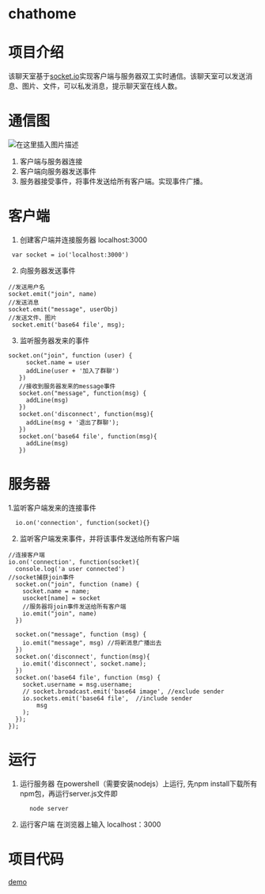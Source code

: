 # chathome
# 项目介绍
该聊天室基于[socket.io](https://socket.io/)实现客户端与服务器双工实时通信。该聊天室可以发送消息、图片、文件，可以私发消息，提示聊天室在线人数。

# 通信图
![在这里插入图片描述](https://img-blog.csdnimg.cn/20200530103407240.png?x-oss-process=image/watermark,type_ZmFuZ3poZW5naGVpdGk,shadow_10,text_aHR0cHM6Ly9ibG9nLmNzZG4ubmV0L0NoYW1hbjEzNzg=,size_16,color_FFFFFF,t_70)
1. 客户端与服务器连接
2. 客户端向服务器发送事件
3. 服务器接受事件，将事件发送给所有客户端。实现事件广播。

# 客户端
1. 创建客户端并连接服务器 localhost:3000
```
 var socket = io('localhost:3000')
```
 2. 向服务器发送事件
 ```
 //发送用户名
 socket.emit("join", name)
 //发送消息
 socket.emit("message", userObj) 
 //发送文件、图片
  socket.emit('base64 file', msg);
 ```
 3. 监听服务器发来的事件
 ```
 socket.on("join", function (user) {
      socket.name = user
      addLine(user + '加入了群聊')
    })
    //接收到服务器发来的message事件
    socket.on("message", function(msg) {
      addLine(msg)
    })
    socket.on('disconnect', function(msg){
      addLine(msg + '退出了群聊');
    })
    socket.on('base64 file', function(msg){
      addLine(msg)
    })
 ```
   # 服务器
   1.监听客户端发来的连接事件
 ```
   io.on('connection', function(socket){}
 ```
2. 监听客户端发来事件，并将该事件发送给所有客户端
```
//连接客户端
io.on('connection', function(socket){
  console.log('a user connected')
//socket捕获join事件
  socket.on("join", function (name) {
    socket.name = name;
    usocket[name] = socket
    //服务器将join事件发送给所有客户端
    io.emit("join", name)
  })

  socket.on("message", function (msg) {
    io.emit("message", msg) //将新消息广播出去
  })
  socket.on('disconnect', function(msg){
    io.emit('disconnect', socket.name);
  })
  socket.on('base64 file', function (msg) {
    socket.username = msg.username;
    // socket.broadcast.emit('base64 image', //exclude sender
    io.sockets.emit('base64 file',  //include sender
        msg
    );
  });
});
```
# 运行
1. 运行服务器
	在powershell（需要安装nodejs）上运行, 先npm install下载所有npm包，再运行server.js文件即
```
      node server
```
2. 运行客户端
在浏览器上输入 localhost：3000

# 项目代码
[demo](https://github.com/wendaomin/chathome)